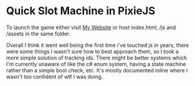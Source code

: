 # Quick Slot Machine in PixieJS
To launch the game either visit [My Website](https://wrexial.github.io/alias-games.com/games/Slots/index.html) or host index.html, /js and /assets in the same folder.

Overall I think it went well being the first time i've touched js in years, there were some things I wasn't sure how to best approach them, so I took a more simple solution of tracking ids. There might be better systems which I'm currently unaware of like the c# enum system, having a state machine rather than a simple bool check, etc. It's mostly documented inline where I wasn't too confident of wtf I was doing.
